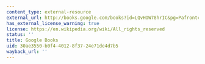 ```yaml
---
content_type: external-resource
external_url: http://books.google.com/books?id=LQvHOW78hrIC&pg=Pafrontcover
has_external_license_warning: true
license: https://en.wikipedia.org/wiki/All_rights_reserved
status: ''
title: Google Books
uid: 30ae3550-b0f4-4012-8f37-24e71de4d7b5
wayback_url: ''
---
```

